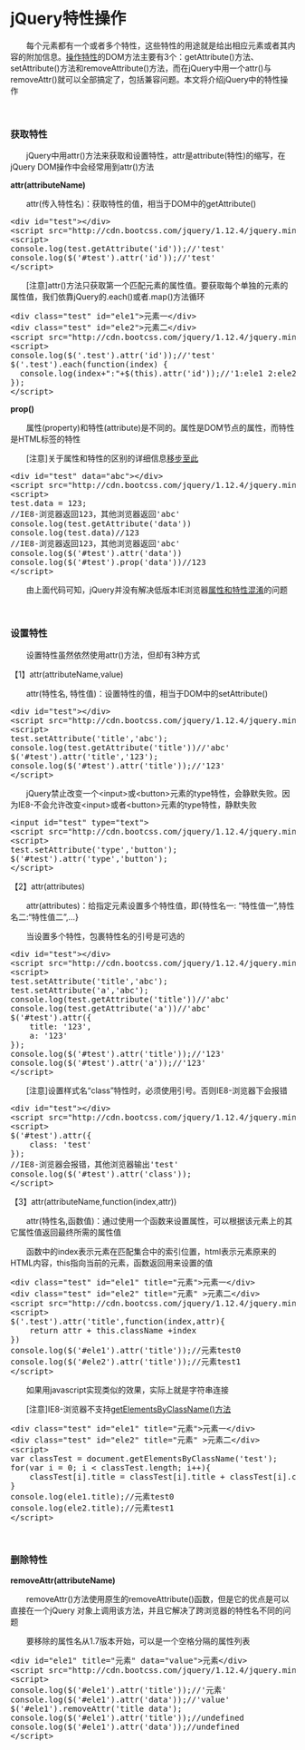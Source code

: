 # jQuery特性操作

　　每个元素都有一个或者多个特性，这些特性的用途就是给出相应元素或者其内容的附加信息。[操作特性](http://www.cnblogs.com/xiaohuochai/p/5819638.html#anchor3)的DOM方法主要有3个：getAttribute()方法、setAttribute()方法和removeAttribute()方法，而在jQuery中用一个attr()与removeAttr()就可以全部搞定了，包括兼容问题。本文将介绍jQuery中的特性操作

&nbsp;

### 获取特性

　　jQuery中用attr()方法来获取和设置特性，attr是attribute(特性)的缩写，在jQuery DOM操作中会经常用到attr()方法

**attr(attributeName)**

　　attr(传入特性名)：获取特性的值，相当于DOM中的getAttribute()

<div class="cnblogs_code">
<pre>&lt;div id="test"&gt;&lt;/div&gt;
&lt;script src="http://cdn.bootcss.com/jquery/1.12.4/jquery.min.js"&gt;&lt;/script&gt;
&lt;script&gt;
console.log(test.getAttribute('id'));//'test'    
console.log($('#test').attr('id'));//'test'
&lt;/script&gt;</pre>
</div>

　　[注意]attr()方法只获取第一个匹配元素的属性值。要获取每个单独的元素的属性值，我们依靠jQuery的.each()或者.map()方法循环

<div class="cnblogs_code">
<pre>&lt;div class="test" id="ele1"&gt;元素一&lt;/div&gt;
&lt;div class="test" id="ele2"&gt;元素二&lt;/div&gt;
&lt;script src="http://cdn.bootcss.com/jquery/1.12.4/jquery.min.js"&gt;&lt;/script&gt;
&lt;script&gt;
console.log($('.test').attr('id'));//'test'
$('.test').each(function(index) {
  console.log(index+":"+$(this).attr('id'));//'1:ele1 2:ele2'
});
&lt;/script&gt;</pre>
</div>

**prop()**

　　属性(property)和特性(attribute)是不同的。属性是DOM节点的属性，而特性是HTML标签的特性

　　[注意]关于属性和特性的区别的详细信息[移步至此](http://www.cnblogs.com/xiaohuochai/p/5817608.html)

<div class="cnblogs_code">
<pre>&lt;div id="test" data="abc"&gt;&lt;/div&gt;
&lt;script src="http://cdn.bootcss.com/jquery/1.12.4/jquery.min.js"&gt;&lt;/script&gt;
&lt;script&gt;
test.data = 123;
//IE8-浏览器返回123，其他浏览器返回'abc'
console.log(test.getAttribute('data'))
console.log(test.data)//123
//IE8-浏览器返回123，其他浏览器返回'abc'
console.log($('#test').attr('data'))
console.log($('#test').prop('data'))//123
&lt;/script&gt;</pre>
</div>

　　由上面代码可知，jQuery并没有解决低版本IE浏览器[属性和特性混淆](http://www.cnblogs.com/xiaohuochai/p/5817608.html#anchor6)的问题

&nbsp;

### 设置特性

　　设置特性虽然依然使用attr()方法，但却有3种方式

【1】attr(attributeName,value)

　　attr(特性名, 特性值)：设置特性的值，相当于DOM中的setAttribute()

<div class="cnblogs_code">
<pre>&lt;div id="test"&gt;&lt;/div&gt;
&lt;script src="http://cdn.bootcss.com/jquery/1.12.4/jquery.min.js"&gt;&lt;/script&gt;
&lt;script&gt;
test.setAttribute('title','abc');
console.log(test.getAttribute('title'))//'abc'
$('#test').attr('title','123');    
console.log($('#test').attr('title'));//'123'
&lt;/script&gt;</pre>
</div>

　　jQuery禁止改变一个&lt;input&gt;或&lt;button&gt;元素的type特性，会静默失败。因为IE8-不会允许改变&lt;input&gt;或者&lt;button&gt;元素的type特性，静默失败

<div class="cnblogs_code">
<pre>&lt;input id="test" type="text"&gt;
&lt;script src="http://cdn.bootcss.com/jquery/1.12.4/jquery.min.js"&gt;&lt;/script&gt;
&lt;script&gt;
test.setAttribute('type','button');
$('#test').attr('type','button');    
&lt;/script&gt;</pre>
</div>

【2】attr(attributes)

　　attr(attributes)：给指定元素设置多个特性值，即{特性名一: &ldquo;特性值一&rdquo;,特性名二:&ldquo;特性值二&rdquo;,&hellip;}

　　当设置多个特性，包裹特性名的引号是可选的

<div class="cnblogs_code">
<pre>&lt;div id="test"&gt;&lt;/div&gt;
&lt;script src="http://cdn.bootcss.com/jquery/1.12.4/jquery.min.js"&gt;&lt;/script&gt;
&lt;script&gt;
test.setAttribute('title','abc');
test.setAttribute('a','abc');
console.log(test.getAttribute('title'))//'abc'
console.log(test.getAttribute('a'))//'abc'
$('#test').attr({
    title: '123',
    a: '123'
});    
console.log($('#test').attr('title'));//'123'
console.log($('#test').attr('a'));//'123'
&lt;/script&gt;</pre>
</div>

　　[注意]设置样式名&ldquo;class&rdquo;特性时，必须使用引号。否则IE8-浏览器下会报错

<div class="cnblogs_code">
<pre>&lt;div id="test"&gt;&lt;/div&gt;
&lt;script src="http://cdn.bootcss.com/jquery/1.12.4/jquery.min.js"&gt;&lt;/script&gt;
&lt;script&gt;
$('#test').attr({
    class: 'test'
});    
//IE8-浏览器会报错，其他浏览器输出'test'
console.log($('#test').attr('class'));
&lt;/script&gt;</pre>
</div>

【3】attr(attributeName,function(index,attr))

　　attr(特性名,函数值)：通过使用一个函数来设置属性，可以根据该元素上的其它属性值返回最终所需的属性值

　　函数中的index表示元素在匹配集合中的索引位置，html表示元素原来的HTML内容，this指向当前的元素，函数返回用来设置的值

<div class="cnblogs_code">
<pre>&lt;div class="test" id="ele1" title="元素"&gt;元素一&lt;/div&gt;
&lt;div class="test" id="ele2" title="元素" &gt;元素二&lt;/div&gt;
&lt;script src="http://cdn.bootcss.com/jquery/1.12.4/jquery.min.js"&gt;&lt;/script&gt;
&lt;script&gt;
$('.test').attr('title',function(index,attr){
    return attr + this.className +index
})
console.log($('#ele1').attr('title'));//元素test0
console.log($('#ele2').attr('title'));//元素test1
&lt;/script&gt;</pre>
</div>

　　如果用javascript实现类似的效果，实际上就是字符串连接

　　[注意]IE8-浏览器不支持[getElementsByClassName()方法](http://www.cnblogs.com/xiaohuochai/p/5797111.html)

<div class="cnblogs_code">
<pre>&lt;div class="test" id="ele1" title="元素"&gt;元素一&lt;/div&gt;
&lt;div class="test" id="ele2" title="元素" &gt;元素二&lt;/div&gt;
&lt;script&gt;
var classTest = document.getElementsByClassName('test');
for(var i = 0; i &lt; classTest.length; i++){
    classTest[i].title = classTest[i].title + classTest[i].className + i;
}
console.log(ele1.title);//元素test0
console.log(ele2.title);//元素test1
&lt;/script&gt;</pre>
</div>

&nbsp;

### 删除特性

**removeAttr(attributeName)**

　　removeAttr()方法使用原生的removeAttribute()函数，但是它的优点是可以直接在一个jQuery 对象上调用该方法，并且它解决了跨浏览器的特性名不同的问题

　　要移除的属性名从1.7版本开始，可以是一个空格分隔的属性列表

<div class="cnblogs_code">
<pre>&lt;div id="ele1" title="元素" data="value"&gt;元素&lt;/div&gt;
&lt;script src="http://cdn.bootcss.com/jquery/1.12.4/jquery.min.js"&gt;&lt;/script&gt;
&lt;script&gt;
console.log($('#ele1').attr('title'));//'元素'
console.log($('#ele1').attr('data'));//'value'
$('#ele1').removeAttr('title data');
console.log($('#ele1').attr('title'));//undefined
console.log($('#ele1').attr('data'));//undefined
&lt;/script&gt;</pre>
</div>
